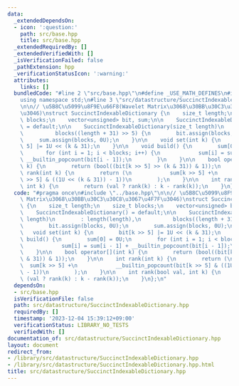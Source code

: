 ```yaml
---
data:
  _extendedDependsOn:
  - icon: ':question:'
    path: src/base.hpp
    title: src/base.hpp
  _extendedRequiredBy: []
  _extendedVerifiedWith: []
  _isVerificationFailed: false
  _pathExtension: hpp
  _verificationStatusIcon: ':warning:'
  attributes:
    links: []
  bundledCode: "#line 2 \"src/base.hpp\"\n#define _USE_MATH_DEFINES\n#include <bits/stdc++.h>\n\
    using namespace std;\n#line 3 \"src/datastructure/SuccinctIndexableDictionary.hpp\"\
    \n\n// \u5B8C\u5099\u8F9E\u66F8(Wavelet Matrix\u3068\u30BB\u30C3\u30C8\u3067\u4F7F\
    \u3046)\nstruct SuccinctIndexableDictionary {\n    size_t length;\n    size_t\
    \ blocks;\n    vector<unsigned> bit, sum;\n\n    SuccinctIndexableDictionary()\
    \ = default;\n\n    SuccinctIndexableDictionary(size_t length)\n        : length(length),\n\
    \          blocks((length + 31) >> 5) {\n        bit.assign(blocks, 0U);\n   \
    \     sum.assign(blocks, 0U);\n    }\n\n    void set(int k) {\n        bit[k >>\
    \ 5] |= 1U << (k & 31);\n    }\n\n    void build() {\n        sum[0] = 0U;\n \
    \       for (int i = 1; i < blocks; i++) {\n            sum[i] = sum[i - 1] +\
    \ __builtin_popcount(bit[i - 1]);\n        }\n    }\n\n    bool operator[](int\
    \ k) {\n        return (bool((bit[k >> 5] >> (k & 31)) & 1));\n    }\n\n    int\
    \ rank(int k) {\n        return (\n            sum[k >> 5] +\n            __builtin_popcount(bit[k\
    \ >> 5] & ((1U << (k & 31)) - 1))\n        );\n    }\n\n    int rank(bool val,\
    \ int k) {\n        return (val ? rank(k) : k - rank(k));\n    }\n};\n"
  code: "#pragma once\n#include \"../base.hpp\"\n\n// \u5B8C\u5099\u8F9E\u66F8(Wavelet\
    \ Matrix\u3068\u30BB\u30C3\u30C8\u3067\u4F7F\u3046)\nstruct SuccinctIndexableDictionary\
    \ {\n    size_t length;\n    size_t blocks;\n    vector<unsigned> bit, sum;\n\n\
    \    SuccinctIndexableDictionary() = default;\n\n    SuccinctIndexableDictionary(size_t\
    \ length)\n        : length(length),\n          blocks((length + 31) >> 5) {\n\
    \        bit.assign(blocks, 0U);\n        sum.assign(blocks, 0U);\n    }\n\n \
    \   void set(int k) {\n        bit[k >> 5] |= 1U << (k & 31);\n    }\n\n    void\
    \ build() {\n        sum[0] = 0U;\n        for (int i = 1; i < blocks; i++) {\n\
    \            sum[i] = sum[i - 1] + __builtin_popcount(bit[i - 1]);\n        }\n\
    \    }\n\n    bool operator[](int k) {\n        return (bool((bit[k >> 5] >> (k\
    \ & 31)) & 1));\n    }\n\n    int rank(int k) {\n        return (\n          \
    \  sum[k >> 5] +\n            __builtin_popcount(bit[k >> 5] & ((1U << (k & 31))\
    \ - 1))\n        );\n    }\n\n    int rank(bool val, int k) {\n        return\
    \ (val ? rank(k) : k - rank(k));\n    }\n};\n"
  dependsOn:
  - src/base.hpp
  isVerificationFile: false
  path: src/datastructure/SuccinctIndexableDictionary.hpp
  requiredBy: []
  timestamp: '2023-12-04 15:39:12+09:00'
  verificationStatus: LIBRARY_NO_TESTS
  verifiedWith: []
documentation_of: src/datastructure/SuccinctIndexableDictionary.hpp
layout: document
redirect_from:
- /library/src/datastructure/SuccinctIndexableDictionary.hpp
- /library/src/datastructure/SuccinctIndexableDictionary.hpp.html
title: src/datastructure/SuccinctIndexableDictionary.hpp
---
```


